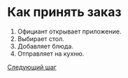 # Как принять заказ

1. Официант открывает приложение.
2. Выбирает стол.
3. Добавляет блюда.
4. Отправляет на кухню.

[Следующий шаг](https://asciidoctor.org/)